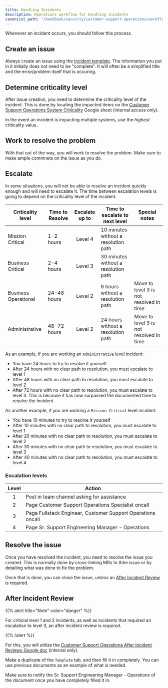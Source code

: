 ```yaml
---
title: Handling Incidents
description: Operations workflow for handling incidents
canonical_path: "/handbook/security/customer-support-operations/workflows/incidents"
---
```


Whenever an incident occurs, you should follow this process.

## Create an issue

Always create an issue using the [Incident template](https://gitlab.com/gitlab-com/gl-security/corp/cust-support-ops/issue-tracker/-/issues?issuable_template=Incident). The information you put in it initially does not need to be "complete". It will often be a simplified title and the error/problem itself that is occuring.

## Determine criticality level

After issue creation, you need to determine the criticality level of the incident. This is done by locating the impacted items on the [Customer Support Operations System Criticality](https://docs.google.com/spreadsheets/d/1ERaPmkcpXlDQo7f7ROsIbyEcM4U03-5xWsKLp9vKOcE/edit?usp=sharing) Google sheet (internal access only).

In the event an incident is impacting multiple systems, use the _highest_ criticality value.

## Work to resolve the problem

With that out of the way, you will work to resolve the problem. Make sure to make ample commnets on the issue as you do.

## Escalate

In some situations, you will not be able to resolve an incident quickly enough and will need to escalate it. The time between escalation levels is going to depend on the criticality level of the incident:

| Criticality level | Time to Resolve | Escalate up to | Time to escalate to next level | Special notes |
|-------------------|-----------------|:--------------:|--------------------------------|---------------|
| Mission Critical | 1-2 hours | Level 4 | 10 minutes without a resolution path | |
| Business Critical | 2-4 hours | Level 3 | 30 minutes without a resolution path  | |
| Business Operational | 24-48 hours | Level 2 | 8 hours without a resolution path  | Move to level 3 is not resolved in time |
| Administrative | 48-72 hours | Level 2 | 24 hours without a resolution path  | Move to level 3 is not resolved in time |

As an example, if you are working an `Administrative` level incident:

- You have 24 hours to try to resolve it yourself
- After 24 hours with no clear path to resolution, you must escalate to level 1
- After 48 hours with no clear path to resolution, you must escalate to level 2
- After 72 hours with no clear path to resolution, you must escalate to level 3. This is because it has now surpassed the documented time to resolve the incident

As another example, if you are working a `Mission Critical` level incident:

- You have 10 minutes to try to resolve it yourself
- After 10 minutes with no clear path to resolution, you must escalate to level 1
- After 20 minutes with no clear path to resolution, you must escalate to level 2
- After 30 minutes with no clear path to resolution, you must escalate to level 3
- After 40 minutes with no clear path to resolution, you must escalate to level 4

### Escalation levels

| Level | Action |
|:-----:|--------|
| 1 | Post in team channel asking for assistance |
| 2 | Page Customer Support Operations Specialist oncall |
| 3 | Page Fullstack Engineer, Customer Support Operations oncall |
| 4 | Page Sr. Support Engineering Manager - Operations |

## Resolve the issue

Once you have resolved the incident, you need to resolve the issue you created. This is normally done by cross-linking MRs to thhe issue or by detailing what was done to fix the problem.

Once that is done, you can close the issue, _unless_ an [After Incident Review](#after-incident-review) is required.

## After Incident Review

{{% alert title="Note" color="danger" %}}

For criticial level 1 and 2 incidents, as well as incidents that required an escalation to level 3, an after incident review is _required_.

{{% /alert %}}

For this, you will utilize the [Customer Support Operations After Incident Reviews Google doc](https://docs.google.com/document/d/1aUEHYWa-RWpiUUM34yWGMxIYgFnL6qaCCXu954H5Zqo/edit?tab=t.72mh0ffa6o0f) (internal only).

Make a duplicate of the `Template` tab, and then fill it in completely. You can use previous documents as an example of what is needed.

Make sure to notify the Sr. Support Engineering Manager - Operations of the document once you have completely filled it in.
